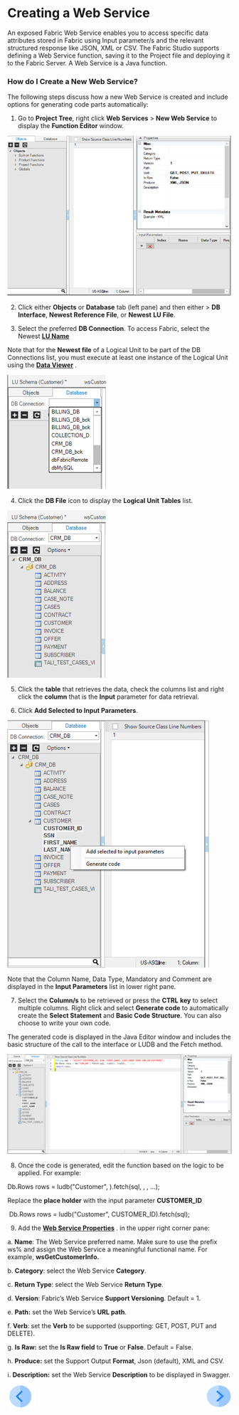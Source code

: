 # Creating a Web Service

An exposed Fabric Web Service enables you to access specific data attributes stored in Fabric using Input parameter/s and the relevant structured response like JSON, XML or CSV. The Fabric Studio supports defining a Web Service function, saving it to the Project file and deploying it to the Fabric Server. A Web Service is a Java function.

### How do I Create a New Web Service?

The following steps discuss how a new Web Service is created and include options for generating code parts automatically:

1. Go to **Project Tree**, right click **Web Services** > **New Web Service** to display the **Function Editor** window.

<img src="/articles/15_web_services/images/Web-Service-KI-3-1.png" alt="drawing"/>     

2. Click either **Objects** or **Database** tab (left pane) and then either > **DB Interface**, **Newest Reference File**, or **Newest** **LU File**.

3. Select the preferred **DB Connection**. To access Fabric, select the Newest  [**LU Name**](/articles/03_logical_units/01_LU_overview.md)

Note that for the **Newest file** of a Logical Unit to be part of the DB Connections list, you must execute at least one instance of the Logical Unit using the [**Data Viewer**](/articles/13_LUDB_viewer_and_studio_debug_capabilities/01_data_viewer.md) .

<img src="/articles/15_web_services/images/Web-Service-KI-3-2.png"/>  

4. Click the **DB File** icon to display the **Logical Unit Tables** list.

 <img src="/articles/15_web_services/images/Web-Service-KI-3-3.png" alt="drawing"/>  

5. Click the **table** that retrieves the data, check the columns list and right click the **column** that is the **Input** parameter for data retrieval. 

6. Click **Add Selected to Input Parameters**.

 <img src="/articles/15_web_services/images/Web-Service-KI-3-4.png" alt="drawing"/>  

Note that the Column Name, Data Type, Mandatory and Comment are displayed in the **Input Parameters** list in lower right pane.

7. Select the **Column/s** to be retrieved or press the **CTRL** **key** to select multiple columns. Right click and select **Generate code** to automatically create the **Select Statement** and **Basic Code Structure**. You can also choose to write your own code.  

The generated code is displayed in the Java Editor window and includes the basic structure of the call to the interface or LUDB and the Fetch method.

 <img src="/articles/15_web_services/images/Web-Service-KI-3-5.png" alt="drawing"/>  

8. Once the code is generated, edit the function based on the logic to be applied. For example:

Db.Rows rows = ludb("Customer", <instanceID>).fetch(sql, <val1>, <val2>, ...);

Replace the **<instanceID> place holder** with the input parameter **CUSTOMER_ID**

​    Db.Rows rows = ludb("Customer", CUSTOMER_ID).fetch(sql);

9. Add the [**Web Service Properties**](/articles/15_web_services/02_web_services_proprties.md) . in the upper right corner pane:

a.    **Name**: The Web Service preferred name. Make sure to use the prefix ws% and assign the Web Service a meaningful functional name. For example, **wsGetCustomerInfo.**

b.   **Category**: select the Web Service **Category**.

c.    **Return Type**: select the Web Service **Return Type**.

d.   **Version**: Fabric’s Web Service **Support Versioning**. Default = 1.

e.    **Path:** set the Web Service’s **URL path**.

f.    **Verb**: set the **Verb** to be supported (supporting: GET, POST, PUT and DELETE).

g.    **Is Raw:** set the **Is Raw field** to **True** or **False**. Default = False. 

h.   **Produce:** set the Support Output **Format**, Json (default), XML and CSV.

i.     **Description:** set the Web Service **Description** to be displayed in Swagger.

[![Previous](/articles/images/Previous.png)](/articles/15_web_services/02_web_services_properties.md)[<img align="right" width="60" height="54" src="/articles/images/Next.png">](/articles/15_web_services/04_web_services_function_basic_structure.md)


